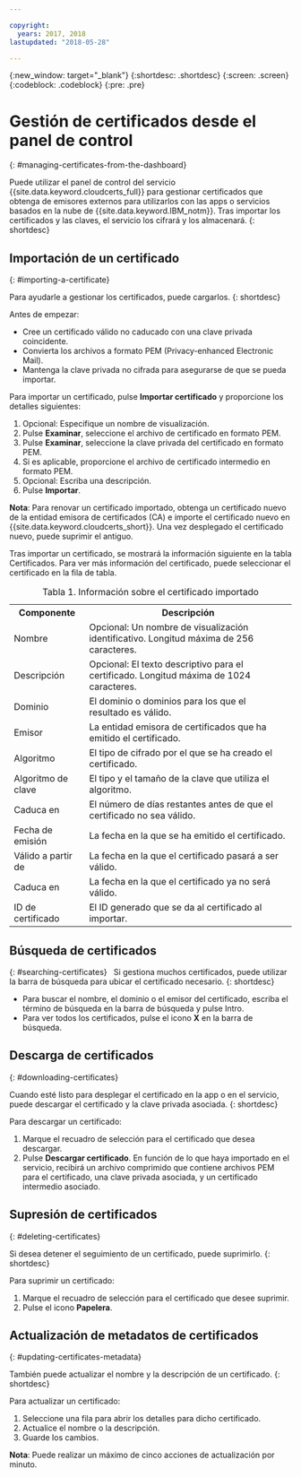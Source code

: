 ```yaml
---

copyright:
  years: 2017, 2018
lastupdated: "2018-05-28"

---
```

{:new_window: target="_blank"}
{:shortdesc: .shortdesc}
{:screen: .screen}
{:codeblock: .codeblock}
{:pre: .pre}

# Gestión de certificados desde el panel de control
{: #managing-certificates-from-the-dashboard}

Puede utilizar el panel de control del servicio {{site.data.keyword.cloudcerts_full}} para gestionar certificados que obtenga de emisores externos para utilizarlos con las apps o servicios basados en la nube de {{site.data.keyword.IBM_notm}}. Tras importar los certificados y las claves, el servicio los cifrará y los almacenará.
{: shortdesc}

## Importación de un certificado
{: #importing-a-certificate}

Para ayudarle a gestionar los certificados, puede cargarlos.
{: shortdesc}

Antes de empezar:

* Cree un certificado válido no caducado con una clave privada coincidente.
* Convierta los archivos a formato PEM (Privacy-enhanced Electronic Mail).
* Mantenga la clave privada no cifrada para asegurarse de que se pueda importar.

Para importar un certificado, pulse **Importar certificado** y proporcione los detalles siguientes:

1. Opcional: Especifique un nombre de visualización.
2. Pulse **Examinar**, seleccione el archivo de certificado en formato PEM.
3. Pulse **Examinar**, seleccione la clave privada del certificado en formato PEM.
4. Si es aplicable, proporcione el archivo de certificado intermedio en formato PEM.
5. Opcional: Escriba una descripción.
6. Pulse **Importar**.  

**Nota**: Para renovar un certificado importado, obtenga un certificado nuevo de la entidad emisora de certificados (CA) e importe el certificado nuevo en {{site.data.keyword.cloudcerts_short}}. Una vez desplegado el certificado nuevo, puede suprimir el antiguo.

Tras importar un certificado, se mostrará la información siguiente en la tabla Certificados. Para ver más información del certificado, puede seleccionar el certificado en la fila de tabla.

<table>
<caption> Tabla 1. Información sobre el certificado importado </caption>
  <tr>
    <th> Componente </th>
    <th> Descripción </th>
  </tr>
  <tr>
    <td>Nombre</td>
    <td>Opcional: Un nombre de visualización identificativo. Longitud máxima de 256 caracteres. </td>
  </tr>
  <tr>
    <td>Descripción</td>
    <td>Opcional: El texto descriptivo para el certificado. Longitud máxima de 1024 caracteres.</td>
  </tr>
  <tr>
    <td>Dominio</td>
    <td>El dominio o dominios para los que el resultado es válido. </td>
  </tr>
  <tr>
    <td>Emisor</td>
    <td>La entidad emisora de certificados que ha emitido el certificado.</td>
  </tr>
  <tr>
    <td>Algoritmo</td>
    <td>El tipo de cifrado por el que se ha creado el certificado. </td>
  </tr>
  <tr>
    <td>Algoritmo de clave</td>
    <td>El tipo y el tamaño de la clave que utiliza el algoritmo. </td>
  </tr>
  <tr>
    <td>Caduca en </td>
    <td>El número de días restantes antes de que el certificado no sea válido. </td>
  </tr>
  <tr>
    <td>Fecha de emisión</td>
    <td>La fecha en la que se ha emitido el certificado. </td>
  </tr>
  <tr>
    <td>Válido a partir de</td>
    <td>La fecha en la que el certificado pasará a ser válido. </td>
  </tr>
  <tr>
    <td>Caduca en</td>
    <td>La fecha en la que el certificado ya no será válido. </td>
  </tr>
  <tr>
    <td>ID de certificado</td>
    <td>El ID generado que se da al certificado al importar. </td>
  </tr>
</table>

## Búsqueda de certificados
{: #searching-certificates}
 
Si gestiona muchos certificados, puede utilizar la barra de búsqueda para ubicar el certificado necesario.
{: shortdesc}
 
-   Para buscar el nombre, el dominio o el emisor del certificado, escriba el término de búsqueda en la barra de búsqueda y pulse Intro.
-   Para ver todos los certificados, pulse el icono **X** en la barra de búsqueda.

## Descarga de certificados
{: #downloading-certificates}

Cuando esté listo para desplegar el certificado en la app o en el servicio, puede descargar el certificado y la clave privada asociada.
{: shortdesc}

Para descargar un certificado:

1. Marque el recuadro de selección para el certificado que desea descargar.
2. Pulse **Descargar certificado**. En función de lo que haya importado en el servicio, recibirá un archivo comprimido que contiene archivos PEM para el certificado, una clave privada asociada, y un certificado intermedio asociado.


## Supresión de certificados
{: #deleting-certificates}

Si desea detener el seguimiento de un certificado, puede suprimirlo.
{: shortdesc}  

Para suprimir un certificado:

1. Marque el recuadro de selección para el certificado que desee suprimir.
2. Pulse el icono **Papelera**.

## Actualización de metadatos de certificados
{: #updating-certificates-metadata}

También puede actualizar el nombre y la descripción de un certificado.
{: shortdesc}

Para actualizar un certificado:

1. Seleccione una fila para abrir los detalles para dicho certificado.
2. Actualice el nombre o la descripción.
3. Guarde los cambios.

**Nota**: Puede realizar un máximo de cinco acciones de actualización por minuto.

